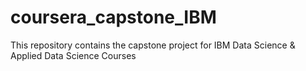 # coursera_capstone_IBM
This repository contains the capstone project for IBM Data Science &amp; Applied Data Science Courses
